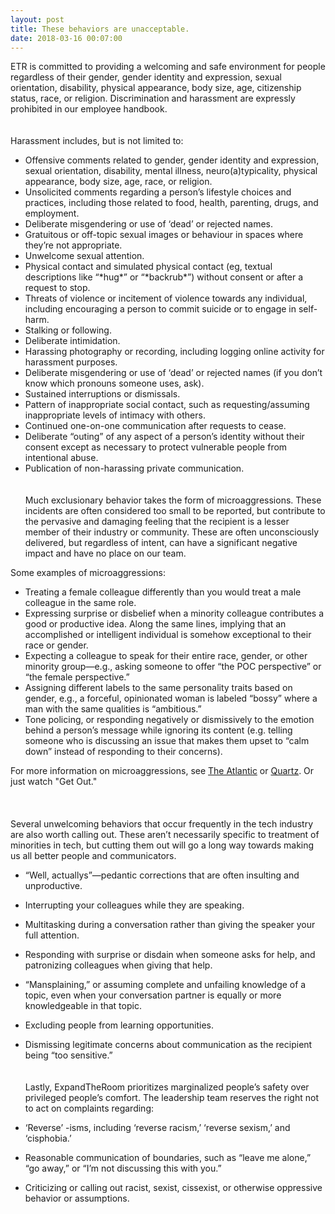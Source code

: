 ```yaml
---
layout: post
title: These behaviors are unacceptable.
date: 2018-03-16 00:07:00
---
```


ETR is committed to providing a welcoming and safe environment for people regardless of their gender, gender identity and expression, sexual orientation, disability, physical appearance, body size, age, citizenship status, race, or religion. Discrimination and harassment are expressly prohibited in our employee handbook.
<br><br><br>
Harassment includes, but is not limited to:

* Offensive comments related to gender, gender identity and expression, sexual orientation, disability, mental illness, neuro(a)typicality, physical appearance, body size, age, race, or religion.
* Unsolicited comments regarding a person’s lifestyle choices and practices, including those related to food, health, parenting, drugs, and employment.
* Deliberate misgendering or use of ‘dead’ or rejected names.
* Gratuitous or off-topic sexual images or behaviour in spaces where they’re not appropriate.
* Unwelcome sexual attention.
* Physical contact and simulated physical contact (eg, textual descriptions like “\*hug\*” or “\*backrub\*”) without consent or after a request to stop.
* Threats of violence or incitement of violence towards any individual, including encouraging a person to commit suicide or to engage in self-harm.
* Stalking or following.
* Deliberate intimidation.
* Harassing photography or recording, including logging online activity for harassment purposes.
* Deliberate misgendering or use of ‘dead’ or rejected names (if you don’t know which pronouns someone uses, ask).
* Sustained interruptions or dismissals.
* Pattern of inappropriate social contact, such as requesting/assuming inappropriate levels of intimacy with others.
* Continued one-on-one communication after requests to cease.
* Deliberate “outing” of any aspect of a person’s identity without their consent except as necessary to protect vulnerable people from intentional abuse.
* Publication of non-harassing private communication.
<br><br><br>
Much exclusionary behavior takes the form of microaggressions. These incidents are often considered too small to be reported, but contribute to the pervasive and damaging feeling that the recipient is a lesser member of their industry or community. These are often unconsciously delivered, but regardless of intent, can have a significant negative impact and have no place on our team.

Some examples of microaggressions:
* Treating a female colleague differently than you would treat a male colleague in the same role.
* Expressing surprise or disbelief when a minority colleague contributes a good or productive idea. Along the same lines, implying that an accomplished or intelligent individual is somehow exceptional to their race or gender.
* Expecting a colleague to speak for their entire race, gender, or other minority group—e.g., asking someone to offer “the POC perspective” or “the female perspective.”
* Assigning different labels to the same personality traits based on gender, e.g., a forceful, opinionated woman is labeled “bossy” where a man with the same qualities is “ambitious.”
* Tone policing, or responding negatively or dismissively to the emotion behind a person’s message while ignoring its content (e.g. telling someone who is discussing an issue that makes them upset to “calm down” instead of responding to their concerns).

For more information on microaggressions, see [The Atlantic](https://qz.com/787504/what-exactly-is-a-microaggression-let-these-examples-from-hollywood-movies-explain/) or [Quartz](https://www.theatlantic.com/politics/archive/2015/09/microaggressions-matter/406090/). Or just watch "Get Out."  
<br><br><br>
Several unwelcoming behaviors that occur frequently in the tech industry are also worth calling out. These aren’t necessarily specific to treatment of minorities in tech, but cutting them out will go a long way towards making us all better people and communicators.

* “Well, actuallys”—pedantic corrections that are often insulting and unproductive.
* Interrupting your colleagues while they are speaking.
* Multitasking during a conversation rather than giving the speaker your full attention.
* Responding with surprise or disdain when someone asks for help, and patronizing colleagues when giving that help. 
* “Mansplaining,” or assuming complete and unfailing knowledge of a topic, even when your conversation partner is equally or more knowledgeable in that topic.
* Excluding people from learning opportunities.
* Dismissing legitimate concerns about communication as the recipient being “too sensitive.” 
<br><br><br>
Lastly, ExpandTheRoom prioritizes marginalized people’s safety over privileged people’s comfort. The leadership team reserves the right not to act on complaints regarding:

* ‘Reverse’ -isms, including ‘reverse racism,’ ‘reverse sexism,’ and ‘cisphobia.’
* Reasonable communication of boundaries, such as “leave me alone,” “go away,” or “I’m not discussing this with you.”
* Criticizing or calling out racist, sexist, cissexist, or otherwise oppressive behavior or assumptions.
